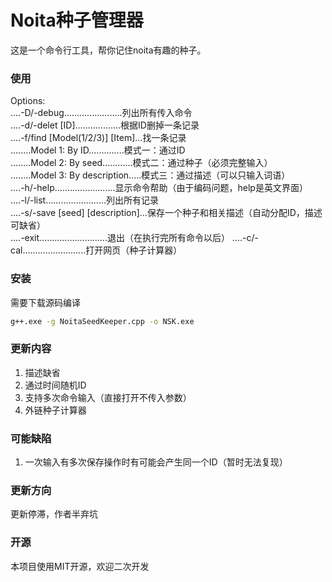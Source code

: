 # Noita种子管理器
这是一个命令行工具，帮你记住noita有趣的种子。
### 使用
Options:   
....-D/-debug.......................列出所有传入命令  
....-d/-delet [ID]..................根据ID删掉一条记录  
....-f/find [Model(1/2/3)] [Item]...找一条记录  
........Model 1: By ID..............模式一：通过ID   
........Model 2: By seed............模式二：通过种子（必须完整输入）   
........Model 3: By description.....模式三：通过描述（可以只输入词语）   
....-h/-help........................显示命令帮助（由于编码问题，help是英文界面）   
....-l/-list........................列出所有记录   
....-s/-save [seed] [description]...保存一个种子和相关描述（自动分配ID，描述可缺省）   
....-exit...........................退出（在执行完所有命令以后）
....-c/-cal.........................打开网页（种子计算器）
### 安装
需要下载源码编译
```cmd
g++.exe -g NoitaSeedKeeper.cpp -o NSK.exe
```
### 更新内容
1. 描述缺省
2. 通过时间随机ID
3. 支持多次命令输入（直接打开不传入参数）
4. 外链种子计算器
### 可能缺陷
1. 一次输入有多次保存操作时有可能会产生同一个ID（暂时无法复现）
### 更新方向
更新停滞，作者半弃坑
### 开源
本项目使用MIT开源，欢迎二次开发
